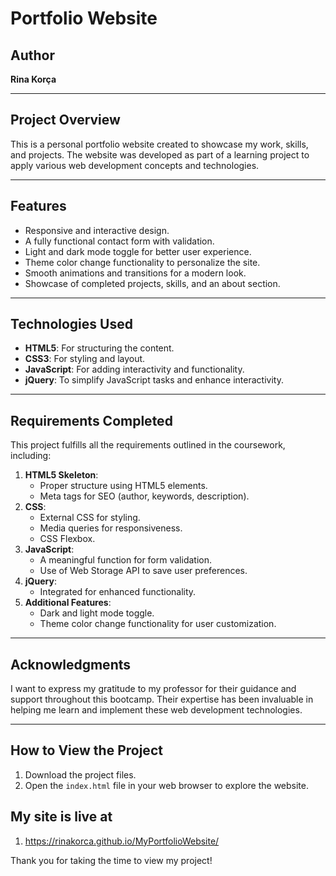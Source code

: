 # Portfolio Website

## Author

**Rina Korça**

---

## Project Overview

This is a personal portfolio website created to showcase my work, skills, and projects. The website was developed as part of a learning project to apply various web development concepts and technologies.

---

## Features

- Responsive and interactive design.
- A fully functional contact form with validation.
- Light and dark mode toggle for better user experience.
- Theme color change functionality to personalize the site.
- Smooth animations and transitions for a modern look.
- Showcase of completed projects, skills, and an about section.

---

## Technologies Used

- **HTML5**: For structuring the content.
- **CSS3**: For styling and layout.
- **JavaScript**: For adding interactivity and functionality.
- **jQuery**: To simplify JavaScript tasks and enhance interactivity.

---

## Requirements Completed

This project fulfills all the requirements outlined in the coursework, including:

1. **HTML5 Skeleton**:
   - Proper structure using HTML5 elements.
   - Meta tags for SEO (author, keywords, description).
2. **CSS**:
   - External CSS for styling.
   - Media queries for responsiveness.
   - CSS Flexbox.
3. **JavaScript**:
   - A meaningful function for form validation.
   - Use of Web Storage API to save user preferences.
4. **jQuery**:
   - Integrated for enhanced functionality.
5. **Additional Features**:
   - Dark and light mode toggle.
   - Theme color change functionality for user customization.

---

## Acknowledgments

I want to express my gratitude to my professor for their guidance and support throughout this bootcamp. Their expertise has been invaluable in helping me learn and implement these web development technologies.

---

## How to View the Project

1. Download the project files.
2. Open the `index.html` file in your web browser to explore the website.

## My site is live at

1. https://rinakorca.github.io/MyPortfolioWebsite/
   
Thank you for taking the time to view my project!
